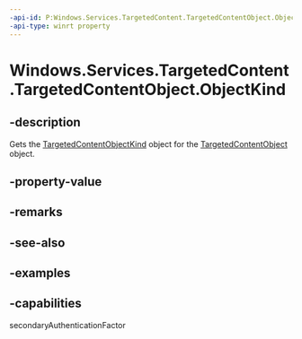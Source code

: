 ```yaml
---
-api-id: P:Windows.Services.TargetedContent.TargetedContentObject.ObjectKind
-api-type: winrt property
---
```


<!-- Property syntax.
public TargetedContentObjectKind ObjectKind { get; }
-->

# Windows.Services.TargetedContent.TargetedContentObject.ObjectKind

## -description

Gets the [TargetedContentObjectKind](targetedcontentobjectkind.md) object for the [TargetedContentObject](targetedcontentobject.md) object.

## -property-value

## -remarks

## -see-also

## -examples

## -capabilities

secondaryAuthenticationFactor
